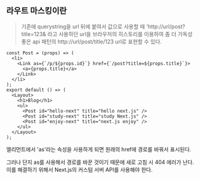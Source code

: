 ## 라우트 마스킹이란

> 기존에 querystring을 url 뒤에 붙여서 값으로 사용할 때 'http://url/post?title=123& 라고 사용하던 url을 브라우저의 히스토리를 이용하여 좀 더 가독성 좋은 api 패턴의 http://url/post/title/123 url로 표현할 수 있다.

```JS
const Post = (props) => (
  <li>
    <Link as={`/p/${props.id}`} href={`/post?title=${props.title}`}>
      <a>{props.title}</a>
    </Link>
  </li>
);
export default () => (
  <Layout>
    <h1>Blog</h1>
    <ul>
      <Post id="hello-next" title="hello next.js" />
      <Post id="study-next" title="study Next.js" />
      <Post id="enjoy-next" title="next.js enjoy" />
    </ul>
  </Layout>
);
```

엘리먼트에서 'as'라는 속성을 사용하게 되면 원래의 href에 경로를 바꿔서 표시된다.

그러나 단지 as를 사용해서 경로를 바꾼 것이기 때문에 새로 고침 시 404 에러가 난다. 이를 해결하기 위해서 Next.js의 커스텀 서버 API를 사용해야 한다.
